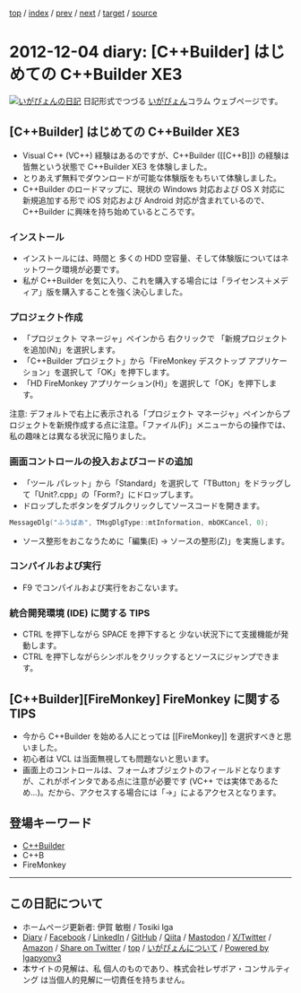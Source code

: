 [top](../index.html) 
 / [index](index.html) 
 / [prev](ig121114.html) 
 / [next](ig121205.html) 
 / [target](https://www.igapyon.jp/igapyon/diary/2012/ig121204.html) 
 / [source](https://github.com/igapyon/diary/blob/master/2012/ig121204.src.md) 

2012-12-04 diary: [C++Builder] はじめての C++Builder XE3
=====================================================================================================
[![いがぴょんの日記](https://www.igapyon.jp/igapyon/diary/images/iga202308_64.jpg "いがぴょん")](https://www.igapyon.jp/igapyon/diary/memo/memoigapyon.html) 日記形式でつづる [いがぴょん](https://www.igapyon.jp/igapyon/diary/memo/memoigapyon.html)コラム ウェブページです。

## [C++Builder] はじめての C++Builder XE3


* Visual C++ (VC++) 経験はあるのですが、C++Builder ([[C++B]]) の経験は皆無という状態で C++Builder XE3 を体験しました。
* とりあえず無料でダウンロードが可能な体験版をもちいて体験しました。
* C++Builder のロードマップに、現状の Windows 対応および OS X 対応に新規追加する形で iOS 対応および Android 対応が含まれているので、C++Builder に興味を持ち始めているところです。



### インストール


* インストールには、時間と 多くの HDD 空容量、そして体験版についてはネットワーク環境が必要です。
* 私が C++Builder を気に入り、これを購入する場合には「ライセンス＋メディア」版を購入することを強く決心しました。



### プロジェクト作成


* 「プロジェクト マネージャ」ペインから 右クリックで 「新規プロジェクトを追加(N)」を選択します。
* 「C++Builder プロジェクト」から「FireMonkey デスクトップ アプリケーション」を選択して「OK」を押下します。
* 「HD FireMonkey アプリケーション(H)」を選択して「OK」を押下します。


注意: デフォルトで右上に表示される「プロジェクト マネージャ」ペインからプロジェクトを新規作成する点に注意。「ファイル(F)」メニューからの操作では、私の趣味とは異なる状況に陥りました。


### 画面コントロールの投入およびコードの追加


* 「ツール パレット」から「Standard」を選択して「TButton」をドラッグして「Unit?.cpp」の「Form?」にドロップします。
* ドロップしたボタンをダブルクリックしてソースコードを開きます。



```cpp
MessageDlg("ふうばあ", TMsgDlgType::mtInformation, mbOKCancel, 0);
```



* ソース整形をおこなうために「編集(E) -> ソースの整形(Z)」を実施します。



### コンパイルおよび実行


* F9 でコンパイルおよび実行をおこないます。



### 統合開発環境 (IDE) に関する TIPS


* CTRL を押下しながら SPACE を押下すると 少ない状況下にて支援機能が発動します。
* CTRL を押下しながらシンボルをクリックするとソースにジャンプできます。



## [C++Builder][FireMonkey] FireMonkey に関する TIPS


* 今から C++Builder を始める人にとっては [[FireMonkey]] を選択すべきと思いました。
* 初心者は VCL は当面無視しても問題ないと思います。
* 画面上のコントロールは、フォームオブジェクトのフィールドとなりますが、これがポインタである点に注意が必要です (VC++ では実体であるため...)。だから、アクセスする場合には「->」によるアクセスとなります。

## 登場キーワード

* [C++Builder](../keyword/cppbuilder.html)
* C++B
* FireMonkey

----------------------------------------------------------------------------------------------------

## この日記について

* ホームページ更新者: 伊賀 敏樹 / Tosiki Iga
* [Diary](https://www.igapyon.jp/igapyon/diary/) / [Facebook](https://www.facebook.com/igapyon) / [LinkedIn](https://www.linkedin.com/in/toshikiiga) / [GitHub](https://github.com/igapyon) / [Qiita](https://qiita.com/igapyon) / [Mastodon](https://social.vivaldi.net/@igapyon) / [X/Twitter](https://twitter.com/ToshikiIga) / [Amazon](https://www.amazon.co.jp/%E4%BC%8A%E8%B3%80-%E6%95%8F%E6%A8%B9/e/B004LTQWCQ) / 
[Share on Twitter](https://twitter.com/intent/tweet?hashtags=igapyon%2Cdiary%2C%E3%81%84%E3%81%8C%E3%81%B4%E3%82%87%E3%82%93%2CC%2B%2BBuilder%2CC%2B%2BB%2CFireMonkey&text=%5BC%2B%2BBuilder%5D+%E3%81%AF%E3%81%98%E3%82%81%E3%81%A6%E3%81%AE+C%2B%2BBuilder+XE3&url=https%3A%2F%2Fwww.igapyon.jp%2Figapyon%2Fdiary%2F2012%2Fig121204.html) / [top](../index.html) / [いがぴょんについて](https://www.igapyon.jp/igapyon/diary/memo/memoigapyon.html) / [Powered by Igapyonv3](https://github.com/igapyon/igapyonv3)
* 本サイトの見解は、私 個人のものであり、株式会社レザボア・コンサルティング は当個人的見解に一切責任を持ちません。 
